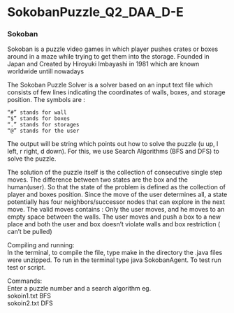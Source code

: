 # SokobanPuzzle_Q2_DAA_D-E

### Sokoban
Sokoban is a puzzle video games in which player pushes crates or boxes around in a maze while trying to get them into the storage. Founded in Japan and Created by Hiroyuki Imbayashi in 1981 which are known worldwide untill nowadays

The Sokoban Puzzle Solver is a solver based on an input text file which consists of few lines indicating the coordinates of walls, boxes, and storage position. The symbols are :
```
“#” stands for wall
“$” stands for boxes
“.” stands for storages
“@” stands for the user
```

The output will be string which points out how to solve the puzzle (u up, l left, r right, d down). For this, we use Search Algorithms (BFS and DFS) to solve the puzzle.

The solution of the puzzle itself is the collection of consecutive single step moves. The difference between two states are the box and the human(user).  So that the state of the problem is defined as the collection of player and boxes position. Since the move of the user determines all, a state potentially has four neighbors/successor nodes that can explore in the next move. The valid moves contains :
Only the user moves, and he moves to an empty space between the walls.
The user moves and push a box to a new place and both the user and box doesn’t violate walls and box restriction ( can’t be pulled)

Compiling and running:\
In the terminal, to compile the file, type make in the directory the .java files were unzipped. To run in the terminal type java SokobanAgent. To test run test or script.

Commands:\
Enter a puzzle number and a search algorithm eg.\
sokoin1.txt BFS\
sokoin2.txt DFS
